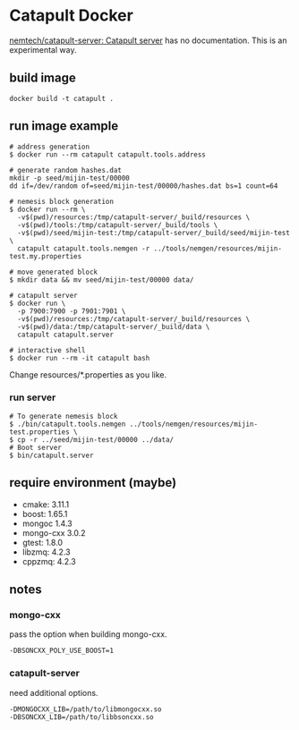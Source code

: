 # Catapult Docker

[nemtech/catapult\-server: Catapult server](https://github.com/nemtech/catapult-server) has no documentation. This is an experimental way.


## build image

```
docker build -t catapult .
```

## run image example

```
# address generation
$ docker run --rm catapult catapult.tools.address

# generate random hashes.dat
mkdir -p seed/mijin-test/00000
dd if=/dev/random of=seed/mijin-test/00000/hashes.dat bs=1 count=64

# nemesis block generation
$ docker run --rm \
  -v$(pwd)/resources:/tmp/catapult-server/_build/resources \
  -v$(pwd)/tools:/tmp/catapult-server/_build/tools \
  -v$(pwd)/seed/mijin-test:/tmp/catapult-server/_build/seed/mijin-test \
  catapult catapult.tools.nemgen -r ../tools/nemgen/resources/mijin-test.my.properties

# move generated block
$ mkdir data && mv seed/mijin-test/00000 data/

# catapult server
$ docker run \
  -p 7900:7900 -p 7901:7901 \
  -v$(pwd)/resources:/tmp/catapult-server/_build/resources \
  -v$(pwd)/data:/tmp/catapult-server/_build/data \
  catapult catapult.server

# interactive shell
$ docker run --rm -it catapult bash
```

Change resources/*.properties as you like.

### run server

```
# To generate nemesis block
$ ./bin/catapult.tools.nemgen ../tools/nemgen/resources/mijin-test.properties \
$ cp -r ../seed/mijin-test/00000 ../data/
# Boot server
$ bin/catapult.server
```

## require environment (maybe)

* cmake: 3.11.1
* boost: 1.65.1
* mongoc 1.4.3
* mongo-cxx 3.0.2
* gtest: 1.8.0
* libzmq: 4.2.3
* cppzmq: 4.2.3

## notes

### mongo-cxx

pass the option when building mongo-cxx.

```
-DBSONCXX_POLY_USE_BOOST=1
```

### catapult-server

need additional options.

```
-DMONGOCXX_LIB=/path/to/libmongocxx.so
-DBSONCXX_LIB=/path/to/libbsoncxx.so
```
